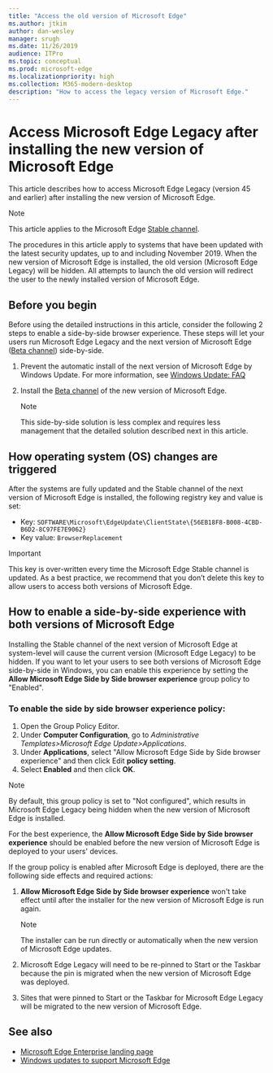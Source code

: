 ```yaml
---
title: "Access the old version of Microsoft Edge"
ms.author: jtkim
author: dan-wesley
manager: srugh
ms.date: 11/26/2019
audience: ITPro
ms.topic: conceptual
ms.prod: microsoft-edge
ms.localizationpriority: high
ms.collection: M365-modern-desktop
description: "How to access the legacy version of Microsoft Edge."
---
```


# Access Microsoft Edge Legacy after installing the new version of Microsoft Edge

This article describes how to access Microsoft Edge Legacy (version 45 and earlier) after installing the new version of Microsoft Edge.

> [!NOTE]
> This article applies to the Microsoft Edge [Stable channel](microsoft-edge-channels.md).

The procedures in this article apply to systems that have been updated with the latest security updates, up to and including November 2019. When the new version of Microsoft Edge is installed, the old version (Microsoft Edge Legacy) will be hidden. All attempts to launch the old version will redirect the user to the newly installed version of Microsoft Edge.

## Before you begin

Before using the detailed instructions in this article, consider the following 2 steps to enable a side-by-side browser experience. These steps will let your users run Microsoft Edge Legacy and the next version of Microsoft Edge ([Beta channel](microsoft-edge-channels.md)) side-by-side.

1. Prevent the automatic install of the next version of Microsoft Edge by Windows Update. For more information, see [Windows Update: FAQ](https://support.microsoft.com/help/12373/windows-update-faq)
2. Install the [Beta channel](https://www.microsoftedgeinsider.com) of the new version of Microsoft Edge.

   > [!NOTE]
   > This side-by-side solution is less complex and requires less management that the detailed solution described next in this article.

## How operating system (OS) changes are triggered

After the systems are fully updated and the Stable channel of the next version of Microsoft Edge is installed, the following registry key and value is set:

- Key: `SOFTWARE\Microsoft\EdgeUpdate\ClientState\{56EB18F8-B008-4CBD-B6D2-8C97FE7E9062}`
- Key value: `BrowserReplacement`

> [!IMPORTANT]
> This key is over-written every time the Microsoft Edge Stable channel is updated. As a best practice, we recommend that you don’t delete this key to allow users to access both versions of Microsoft Edge.

## How to enable a side-by-side experience with both versions of Microsoft Edge

Installing the Stable channel of the next version of Microsoft Edge at system-level will cause the current version (Microsoft Edge Legacy) to be hidden. If you want to let your users to see both versions of Microsoft Edge side-by-side in Windows, you can enable this experience by setting the **Allow Microsoft Edge Side by Side browser experience** group policy to "Enabled".

### To enable the side by side browser experience policy:

1. Open the Group Policy Editor.
2. Under **Computer Configuration**, go to *Administrative Templates>Microsoft Edge Update>Applications*.
3. Under **Applications**, select "Allow Microsoft Edge Side by Side browser experience" and then click Edit **policy setting**.
4. Select **Enabled** and then click **OK**.  

> [!NOTE]
> By default, this group policy is set to "Not configured", which results in Microsoft Edge Legacy being hidden when the new version of Microsoft Edge is installed.

For the best experience, the **Allow Microsoft Edge Side by Side browser experience** should be enabled before the new version of Microsoft Edge is deployed to your users' devices.

If the group policy is enabled after Microsoft Edge is deployed, there are the following side effects and required actions:

1. **Allow Microsoft Edge Side by Side browser experience** won't take effect until after the installer for the new version of Microsoft Edge is run again.

   > [!NOTE]
   > The installer can be run directly or automatically when the new version of Microsoft Edge updates.

2. Microsoft Edge Legacy will need to be re-pinned to Start or the Taskbar because the pin is migrated when the new version of Microsoft Edge was deployed.
3. Sites that were pinned to Start or the Taskbar for Microsoft Edge Legacy will be migrated to the new version of Microsoft Edge.

## See also

- [Microsoft Edge Enterprise landing page](https://aka.ms/EdgeEnterprise)
- [Windows updates to support Microsoft Edge](microsoft-edge-sysupdate-windows-updates.md)
